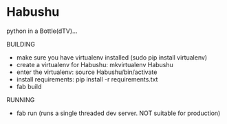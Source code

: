 # Habushu

python in a Bottle(dTV)...

BUILDING
 - make sure you have virtualenv installed (sudo pip install virtualenv)
 - create a virtualenv for Habushu: mkvirtualenv Habushu
 - enter the virtualenv: source Habushu/bin/activate
 - install requirements: pip install -r requirements.txt 
 - fab build

RUNNING
 - fab run (runs a single threaded dev server. NOT suitable for production)
